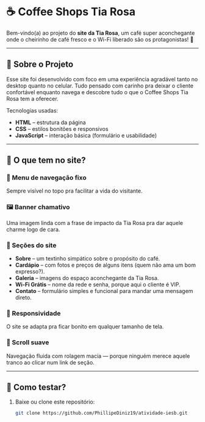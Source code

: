 # ☕ Coffee Shops Tia Rosa

Bem-vindo(a) ao projeto do **site da Tia Rosa**, um café super aconchegante onde o cheirinho de café fresco e o Wi-Fi liberado são os protagonistas! 🌟

---

## 📝 Sobre o Projeto

Esse site foi desenvolvido com foco em uma experiência agradável tanto no desktop quanto no celular. Tudo pensado com carinho pra deixar o cliente confortável enquanto navega e descobre tudo o que o Coffee Shops Tia Rosa tem a oferecer.

Tecnologias usadas:

- **HTML** – estrutura da página
- **CSS** – estilos bonitões e responsivos
- **JavaScript** – interação básica (formulário e usabilidade)

---

## 🧭 O que tem no site?

### 🎯 Menu de navegação fixo
Sempre visível no topo pra facilitar a vida do visitante.

### 🖼 Banner chamativo
Uma imagem linda com a frase de impacto da Tia Rosa pra dar aquele charme logo de cara.

### 📖 Seções do site

- **Sobre** – um textinho simpático sobre o propósito do café.
- **Cardápio** – com fotos e preços de alguns itens (quem não ama um bom expresso?).
- **Galeria** – imagens do espaço aconchegante da Tia Rosa.
- **Wi-Fi Grátis** – nome da rede e senha, porque aqui o cliente é VIP.
- **Contato** – formulário simples e funcional para mandar uma mensagem direto.

### 📱 Responsividade
O site se adapta pra ficar bonito em qualquer tamanho de tela.

### 🧈 Scroll suave
Navegação fluida com rolagem macia — porque ninguém merece aquele tranco ao clicar num link de seção.

---

## 💌 Como testar?

1. Baixe ou clone este repositório:
   ```bash
   git clone https://github.com/PhillipeDiniz19/atividade-iesb.git
